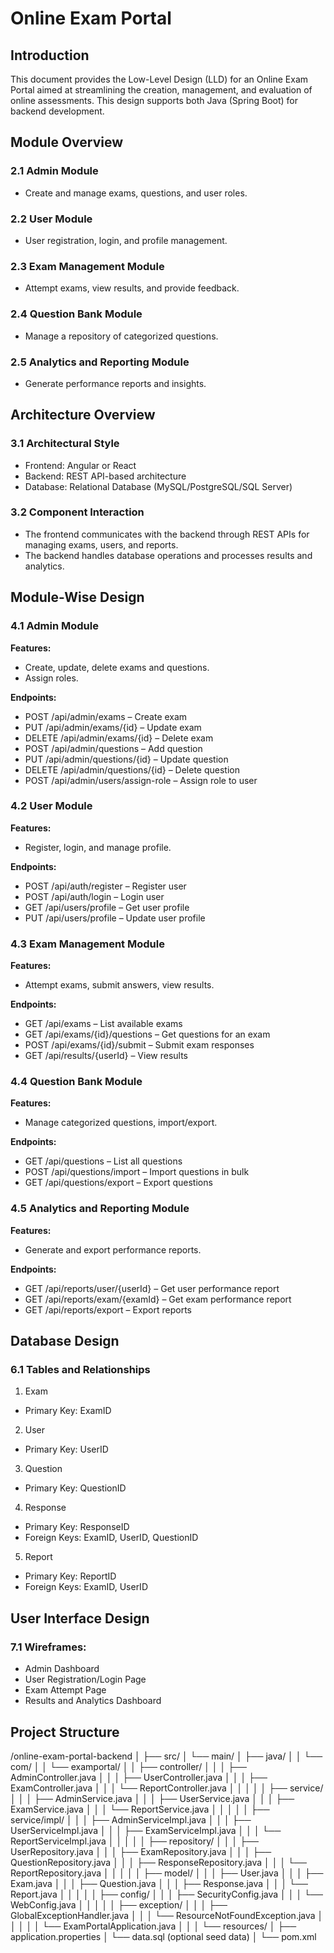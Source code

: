 # Online Exam Portal
 
## Introduction
This document provides the Low-Level Design (LLD) for an Online Exam Portal aimed at streamlining the creation, management, and evaluation of online assessments. This design supports both Java (Spring Boot) for backend development.
 
## Module Overview
### 2.1 Admin Module
- Create and manage exams, questions, and user roles.
 
### 2.2 User Module
- User registration, login, and profile management.
 
### 2.3 Exam Management Module
- Attempt exams, view results, and provide feedback.
 
### 2.4 Question Bank Module
- Manage a repository of categorized questions.
 
### 2.5 Analytics and Reporting Module
- Generate performance reports and insights.
 
## Architecture Overview
### 3.1 Architectural Style
- Frontend: Angular or React
- Backend: REST API-based architecture
- Database: Relational Database (MySQL/PostgreSQL/SQL Server)
 
### 3.2 Component Interaction
- The frontend communicates with the backend through REST APIs for managing exams, users, and reports.
- The backend handles database operations and processes results and analytics.
 
## Module-Wise Design
### 4.1 Admin Module
**Features:**
- Create, update, delete exams and questions.
- Assign roles.

**Endpoints:**
- POST /api/admin/exams – Create exam
- PUT /api/admin/exams/{id} – Update exam
- DELETE /api/admin/exams/{id} – Delete exam
- POST /api/admin/questions – Add question
- PUT /api/admin/questions/{id} – Update question
- DELETE /api/admin/questions/{id} – Delete question
- POST /api/admin/users/assign-role – Assign role to user
 
### 4.2 User Module
**Features:**
- Register, login, and manage profile.

**Endpoints:**
- POST /api/auth/register – Register user
- POST /api/auth/login – Login user
- GET /api/users/profile – Get user profile
- PUT /api/users/profile – Update user profile
 
### 4.3 Exam Management Module
**Features:**
- Attempt exams, submit answers, view results.

**Endpoints:**
- GET /api/exams – List available exams
- GET /api/exams/{id}/questions – Get questions for an exam
- POST /api/exams/{id}/submit – Submit exam responses
- GET /api/results/{userId} – View results

 
### 4.4 Question Bank Module
**Features:**
- Manage categorized questions, import/export.

**Endpoints:**
- GET /api/questions – List all questions
- POST /api/questions/import – Import questions in bulk
- GET /api/questions/export – Export questions
 
### 4.5 Analytics and Reporting Module
**Features:**
- Generate and export performance reports.

**Endpoints:**
- GET /api/reports/user/{userId} – Get user performance report
- GET /api/reports/exam/{examId} – Get exam performance report
- GET /api/reports/export – Export reports

 
## Database Design
### 6.1 Tables and Relationships
1. Exam
  - Primary Key: ExamID
2. User
  - Primary Key: UserID
3. Question
  - Primary Key: QuestionID
4. Response
  - Primary Key: ResponseID
  - Foreign Keys: ExamID, UserID, QuestionID
5. Report
  - Primary Key: ReportID
  - Foreign Keys: ExamID, UserID
 
## User Interface Design
### 7.1 Wireframes:
- Admin Dashboard
- User Registration/Login Page
- Exam Attempt Page
- Results and Analytics Dashboard
 
 
## Project Structure
/online-exam-portal-backend
│
├── src/
│   └── main/
│       ├── java/
│       │   └── com/
│       │       └── examportal/
│       │           ├── controller/
│       │           │   ├── AdminController.java
│       │           │   ├── UserController.java
│       │           │   ├── ExamController.java
│       │           │   └── ReportController.java
│       │           │
│       │           ├── service/
│       │           │   ├── AdminService.java
│       │           │   ├── UserService.java
│       │           │   ├── ExamService.java
│       │           │   └── ReportService.java
│       │           │
│       │           ├── service/impl/
│       │           │   ├── AdminServiceImpl.java
│       │           │   ├── UserServiceImpl.java
│       │           │   ├── ExamServiceImpl.java
│       │           │   └── ReportServiceImpl.java
│       │           │
│       │           ├── repository/
│       │           │   ├── UserRepository.java
│       │           │   ├── ExamRepository.java
│       │           │   ├── QuestionRepository.java
│       │           │   ├── ResponseRepository.java
│       │           │   └── ReportRepository.java
│       │           │
│       │           ├── model/
│       │           │   ├── User.java
│       │           │   ├── Exam.java
│       │           │   ├── Question.java
│       │           │   ├── Response.java
│       │           │   └── Report.java
│       │           │
│       │           ├── config/
│       │           │   ├── SecurityConfig.java
│       │           │   └── WebConfig.java
│       │           │
│       │           ├── exception/
│       │           │   ├── GlobalExceptionHandler.java
│       │           │   └── ResourceNotFoundException.java
│       │           │
│       │           └── ExamPortalApplication.java
│       │
│       └── resources/
│           ├── application.properties
│           └── data.sql (optional seed data)
│
└── pom.xml
 
 
